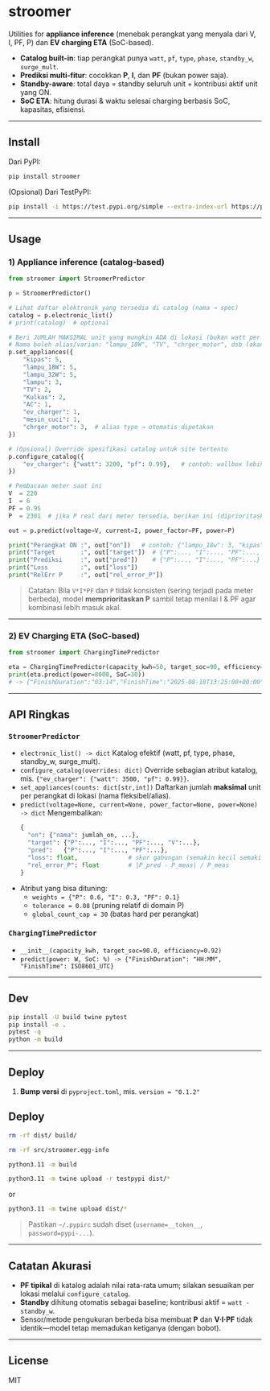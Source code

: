 # stroomer

Utilities for **appliance inference** (menebak perangkat yang menyala dari V, I, PF, P) dan **EV charging ETA** (SoC-based).

- **Catalog built-in**: tiap perangkat punya `watt`, `pf`, `type`, `phase`, `standby_w`, `surge_mult`.
- **Prediksi multi-fitur**: cocokkan **P**, **I**, dan **PF** (bukan power saja).
- **Standby-aware**: total daya = standby seluruh unit + kontribusi aktif unit yang ON.
- **SoC ETA**: hitung durasi & waktu selesai charging berbasis SoC, kapasitas, efisiensi.

---

## Install

Dari PyPI:
```bash
pip install stroomer
```

(Opsional) Dari TestPyPI:
```bash
pip install -i https://test.pypi.org/simple --extra-index-url https://pypi.org/simple stroomer
```

---

## Usage

### 1) Appliance inference (catalog-based)

```python
from stroomer import StroomerPredictor

p = StroomerPredictor()

# Lihat daftar elektronik yang tersedia di catalog (nama → spec)
catalog = p.electronic_list()
# print(catalog)  # optional

# Beri JUMLAH MAKSIMAL unit yang mungkin ADA di lokasi (bukan watt per unit)
# Nama boleh alias/varian: "lampu_18W", "TV", "chrger_motor", dsb (akan dinormalkan)
p.set_appliances({
    "kipas": 5,
    "lampu_18W": 5,
    "lampu_32W": 5,
    "lampu": 3,
    "TV": 2,
    "Kulkas": 2,
    "AC": 1,
    "ev_charger": 1,
    "mesin_cuci": 1,
    "chrger_motor": 3,  # alias typo → otomatis dipetakan
})

# (Opsional) Override spesifikasi catalog untuk site tertentu
p.configure_catalog({
    "ev_charger": {"watt": 3200, "pf": 0.99},   # contoh: wallbox lebih besar
})

# Pembacaan meter saat ini
V  = 220
I  = 6
PF = 0.95
P  = 2301  # jika P real dari meter tersedia, berikan ini (diprioritaskan)

out = p.predict(voltage=V, current=I, power_factor=PF, power=P)

print("Perangkat ON :", out["on"])   # contoh: {"lampu_18w": 3, "kipas": 1, ...}
print("Target       :", out["target"])  # {"P":..., "I":..., "PF":..., "V":...}
print("Prediksi     :", out["pred"])    # {"P":..., "I":..., "PF":...}
print("Loss         :", out["loss"])
print("RelErr P     :", out["rel_error_P"])
```

> Catatan: Bila `V*I*PF` dan `P` tidak konsisten (sering terjadi pada meter berbeda), model **memprioritaskan P** sambil tetap menilai I & PF agar kombinasi lebih masuk akal.

---

### 2) EV Charging ETA (SoC-based)

```python
from stroomer import ChargingTimePredictor

eta = ChargingTimePredictor(capacity_kwh=50, target_soc=90, efficiency=0.92)
print(eta.predict(power=8000, SoC=30))
# -> {"FinishDuration":"03:14","FinishTime":"2025-08-18T13:25:00+00:00"}
```

---

## API Ringkas

### `StroomerPredictor`
- `electronic_list() -> dict`
  Katalog efektif (watt, pf, type, phase, standby_w, surge_mult).
- `configure_catalog(overrides: dict)`
  Override sebagian atribut katalog, mis. `{"ev_charger": {"watt": 3500, "pf": 0.99}}`.
- `set_appliances(counts: dict[str,int])`
  Daftarkan jumlah **maksimal** unit per perangkat di lokasi (nama fleksibel/alias).
- `predict(voltage=None, current=None, power_factor=None, power=None) -> dict`
  Mengembalikan:
  ```python
  {
    "on": {"nama": jumlah_on, ...},
    "target": {"P":..., "I":..., "PF":..., "V":...},
    "pred":   {"P":..., "I":..., "PF":...},
    "loss": float,              # skor gabungan (semakin kecil semakin baik)
    "rel_error_P": float        # |P_pred - P_meas| / P_meas
  }
  ```
- Atribut yang bisa dituning:
  - `weights = {"P": 0.6, "I": 0.3, "PF": 0.1}`
  - `tolerance = 0.08`  (pruning relatif di domain P)
  - `global_count_cap = 30` (batas hard per perangkat)

### `ChargingTimePredictor`
- `__init__(capacity_kwh, target_soc=90.0, efficiency=0.92)`
- `predict(power: W, SoC: %) -> {"FinishDuration": "HH:MM", "FinishTime": ISO8601_UTC}`

---

## Dev

```bash
pip install -U build twine pytest
pip install -e .
pytest -q
python -m build
```

---

## Deploy

1) **Bump versi** di `pyproject.toml`, mis. `version = "0.1.2"`  
## Deploy

```bash
rm -rf dist/ build/
```

```bash
rm -rf src/stroomer.egg-info
```

```bash
python3.11 -m build
```

```bash
python3.11 -m twine upload -r testpypi dist/*
```

or

```bash
python3.11 -m twine upload dist/*
```

> Pastikan `~/.pypirc` sudah diset (`username=__token__`, `password=pypi-...`).

---

## Catatan Akurasi

- **PF tipikal** di katalog adalah nilai rata-rata umum; silakan sesuaikan per lokasi melalui `configure_catalog`.
- **Standby** dihitung otomatis sebagai baseline; kontribusi aktif = `watt - standby_w`.
- Sensor/metode pengukuran berbeda bisa membuat **P** dan **V·I·PF** tidak identik—model tetap memadukan ketiganya (dengan bobot).

---

## License

MIT

